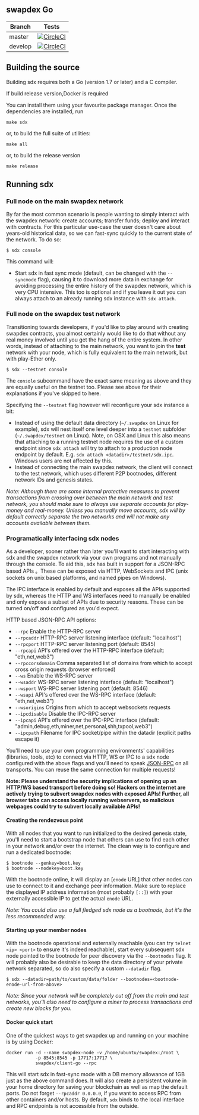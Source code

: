 ## swapdex Go

Branch    | Tests 
----------|-------
master    | [![CircleCI](https://circleci.com/gh/wanchain/go-wanchain/tree/master.svg?style=shield)](https://circleci.com/gh/wanchain/go-wanchain/tree/master) 
develop   | [![CircleCI](https://circleci.com/gh/wanchain/go-wanchain/tree/develop.svg?style=shield)](https://circleci.com/gh/wanchain/go-wanchain/tree/develop) 


## Building the source

Building sdx requires both a Go (version 1.7 or later) and a C compiler.

If build release version,Docker is required

You can install them using your favourite package manager.
Once the dependencies are installed, run

    make sdx

or, to build the full suite of utilities:

    make all
	
or, to build the release version

    make release	

## Running sdx

### Full node on the main swapdex network

By far the most common scenario is people wanting to simply interact with the swapdex network:
create accounts; transfer funds; deploy and interact with contracts. For this particular use-case
the user doesn't care about years-old historical data, so we can fast-sync quickly to the current
state of the network. To do so:

```
$ sdx console
```

This command will:

 * Start sdx in fast sync mode (default, can be changed with the `--syncmode` flag), causing it to
   download more data in exchange for avoiding processing the entire history of the swapdex network,
   which is very CPU intensive.
   This too is optional and if you leave it out you can always attach to an already running sdx instance
   with `sdx attach`.

### Full node on the swapdex test network

Transitioning towards developers, if you'd like to play around with creating swapdex contracts, you
almost certainly would like to do that without any real money involved until you get the hang of the
entire system. In other words, instead of attaching to the main network, you want to join the **test**
network with your node, which is fully equivalent to the main network, but with play-Ether only.

```
$ sdx --testnet console
```

The `console` subcommand have the exact same meaning as above and they are equally useful on the
testnet too. Please see above for their explanations if you've skipped to here.

Specifying the `--testnet` flag however will reconfigure your sdx instance a bit:

 * Instead of using the default data directory (`~/.swapdex` on Linux for example), sdx will nest
   itself one level deeper into a `testnet` subfolder (`~/.swapdex/testnet` on Linux). Note, on OSX
   and Linux this also means that attaching to a running testnet node requires the use of a custom
   endpoint since `sdx attach` will try to attach to a production node endpoint by default. E.g.
   `sdx attach <datadir>/testnet/sdx.ipc`. Windows users are not affected by this.
 * Instead of connecting the main swapdex network, the client will connect to the test network,
   which uses different P2P bootnodes, different network IDs and genesis states.
   
*Note: Although there are some internal protective measures to prevent transactions from crossing
over between the main network and test network, you should make sure to always use separate accounts
for play-money and real-money. Unless you manually move accounts, sdx will by default correctly
separate the two networks and will not make any accounts available between them.*

### Programatically interfacing sdx nodes

As a developer, sooner rather than later you'll want to start interacting with sdx and the swapdex
network via your own programs and not manually through the console. To aid this, sdx has built in
support for a JSON-RPC based APIs 。These can be
exposed via HTTP, WebSockets and IPC (unix sockets on unix based platforms, and named pipes on Windows).

The IPC interface is enabled by default and exposes all the APIs supported by sdx, whereas the HTTP
and WS interfaces need to manually be enabled and only expose a subset of APIs due to security reasons.
These can be turned on/off and configured as you'd expect.

HTTP based JSON-RPC API options:

  * `--rpc` Enable the HTTP-RPC server
  * `--rpcaddr` HTTP-RPC server listening interface (default: "localhost")
  * `--rpcport` HTTP-RPC server listening port (default: 8545)
  * `--rpcapi` API's offered over the HTTP-RPC interface (default: "eth,net,web3")
  * `--rpccorsdomain` Comma separated list of domains from which to accept cross origin requests (browser enforced)
  * `--ws` Enable the WS-RPC server
  * `--wsaddr` WS-RPC server listening interface (default: "localhost")
  * `--wsport` WS-RPC server listening port (default: 8546)
  * `--wsapi` API's offered over the WS-RPC interface (default: "eth,net,web3")
  * `--wsorigins` Origins from which to accept websockets requests
  * `--ipcdisable` Disable the IPC-RPC server
  * `--ipcapi` API's offered over the IPC-RPC interface (default: "admin,debug,eth,miner,net,personal,shh,txpool,web3")
  * `--ipcpath` Filename for IPC socket/pipe within the datadir (explicit paths escape it)

You'll need to use your own programming environments' capabilities (libraries, tools, etc) to connect
via HTTP, WS or IPC to a sdx node configured with the above flags and you'll need to speak [JSON-RPC](http://www.jsonrpc.org/specification)
on all transports. You can reuse the same connection for multiple requests!

**Note: Please understand the security implications of opening up an HTTP/WS based transport before
doing so! Hackers on the internet are actively trying to subvert swapdex nodes with exposed APIs!
Further, all browser tabs can access locally running webservers, so malicious webpages could try to
subvert locally available APIs!**

#### Creating the rendezvous point

With all nodes that you want to run initialized to the desired genesis state, you'll need to start a
bootstrap node that others can use to find each other in your network and/or over the internet. The
clean way is to configure and run a dedicated bootnode:

```
$ bootnode --genkey=boot.key
$ bootnode --nodekey=boot.key
```

With the bootnode online, it will display an [`enode` URL]
that other nodes can use to connect to it and exchange peer information. Make sure to replace the
displayed IP address information (most probably `[::]`) with your externally accessible IP to get the
actual `enode` URL.

*Note: You could also use a full fledged sdx node as a bootnode, but it's the less recommended way.*

#### Starting up your member nodes

With the bootnode operational and externally reachable (you can try `telnet <ip> <port>` to ensure
it's indeed reachable), start every subsequent sdx node pointed to the bootnode for peer discovery
via the `--bootnodes` flag. It will probably also be desirable to keep the data directory of your
private network separated, so do also specify a custom `--datadir` flag.

```
$ sdx --datadir=path/to/custom/data/folder --bootnodes=<bootnode-enode-url-from-above>
```

*Note: Since your network will be completely cut off from the main and test networks, you'll also
need to configure a miner to process transactions and create new blocks for you.*

#### Docker quick start

One of the quickest ways to get swapdex up and running on your machine is by using Docker:

```
docker run -d --name swapdex-node -v /home/ubuntu/swapdex:/root \
           -p 8545:8545 -p 17717:17717 \
           swapdex/client-go --rpc
```

This will start sdx in fast-sync mode with a DB memory allowance of 1GB just as the above command does.  It will also create a persistent volume in your home directory for saving your blockchain as well as map the default ports. 
Do not forget `--rpcaddr 0.0.0.0`, if you want to access RPC from other containers and/or hosts. By default, `sdx` binds to the local interface and RPC endpoints is not accessible from the outside.

